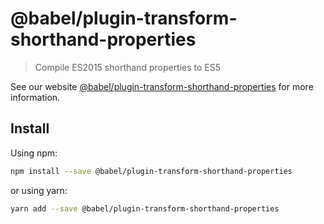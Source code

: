 # @babel/plugin-transform-shorthand-properties

> Compile ES2015 shorthand properties to ES5

See our website [@babel/plugin-transform-shorthand-properties](https://new.babeljs.io/docs/en/next/babel-plugin-transform-shorthand-properties.html) for more information.

## Install

Using npm:

```sh
npm install --save @babel/plugin-transform-shorthand-properties
```

or using yarn:

```sh
yarn add --save @babel/plugin-transform-shorthand-properties
```
